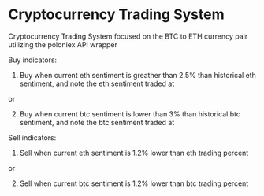 # Cryptocurrency Trading System
Cryptocurrency Trading System focused on the BTC to ETH currency pair utilizing the poloniex API wrapper

Buy indicators: 

   1. Buy when current eth sentiment is greather than 2.5% than historical eth sentiment, and note the eth sentiment traded at
  
   or
  
   2. Buy when current btc sentiment is lower than 3% than historical btc sentiment, and note the btc sentiment traded at

Sell indicators:
   1. Sell when current eth sentiment is 1.2% lower than eth trading percent
  
   or
   
   2. Sell when current btc sentiment is 1.2% lower than btc trading percent
